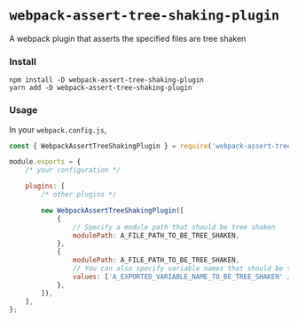# `webpack-assert-tree-shaking-plugin`

A webpack plugin that asserts the specified files are tree shaken

### Install

```
npm install -D webpack-assert-tree-shaking-plugin
yarn add -D webpack-assert-tree-shaking-plugin
```

### Usage

In your `webpack.config.js`,

```js
const { WebpackAssertTreeShakingPlugin } = require('webpack-assert-tree-shaking-plugin');

module.exports = {
    /* your configuration */

    plugins: [
        /* other plugins */

        new WebpackAssertTreeShakingPlugin([
            {
                // Specify a module path that should be tree shaken
                modulePath: A_FILE_PATH_TO_BE_TREE_SHAKEN,
            },
            {
                modulePath: A_FILE_PATH_TO_BE_TREE_SHAKEN,
                // You can also specify variable names that should be tree shaken
                values: ['A_EXPORTED_VARIABLE_NAME_TO_BE_TREE_SHAKEN' /* ... */],
            },
        ]),
    ],
};
```
